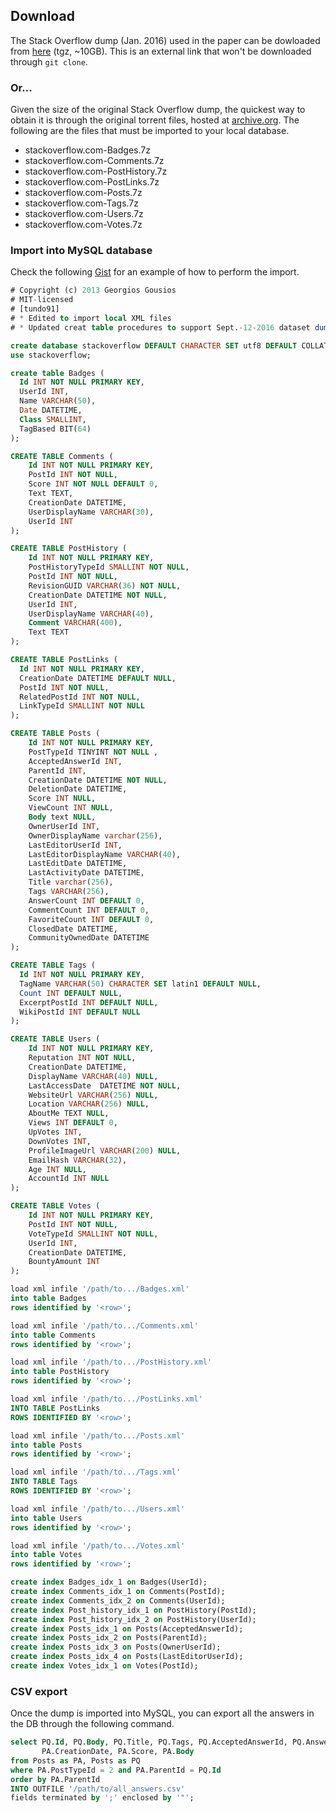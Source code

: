 ## Download
The Stack Overflow dump (Jan. 2016) used in the paper can be dowloaded from [here](https://mega.nz/#!JccinSTL) (tgz, ~10GB). This is an external link that won't be downloaded through `git clone`.

### Or...
Given the size of the original Stack Overflow dump, the quickest way to obtain it is through the original torrent files, hosted at [archive.org](https://archive.org/download/stackexchange). The following are the files that must be imported to your local database.

* stackoverflow.com-Badges.7z
* stackoverflow.com-Comments.7z
* stackoverflow.com-PostHistory.7z
* stackoverflow.com-PostLinks.7z
* stackoverflow.com-Posts.7z
* stackoverflow.com-Tags.7z
* stackoverflow.com-Users.7z
* stackoverflow.com-Votes.7z

### Import into MySQL database
Check the following [Gist](https://gist.github.com/tundo91/1e074af39d90629252a7df3fc1066397) for an example of how to perform the import.
```sql
# Copyright (c) 2013 Georgios Gousios
# MIT-licensed
# [tundo91] 
# * Edited to import local XML files
# * Updated creat table procedures to support Sept.-12-2016 dataset dump version

create database stackoverflow DEFAULT CHARACTER SET utf8 DEFAULT COLLATE utf8_general_ci;
use stackoverflow;

create table Badges (
  Id INT NOT NULL PRIMARY KEY,
  UserId INT,
  Name VARCHAR(50),
  Date DATETIME,
  Class SMALLINT,
  TagBased BIT(64)
);

CREATE TABLE Comments (
    Id INT NOT NULL PRIMARY KEY,
    PostId INT NOT NULL,
    Score INT NOT NULL DEFAULT 0,
    Text TEXT,
    CreationDate DATETIME,
    UserDisplayName VARCHAR(30),
    UserId INT
);

CREATE TABLE PostHistory (
    Id INT NOT NULL PRIMARY KEY,
    PostHistoryTypeId SMALLINT NOT NULL,
    PostId INT NOT NULL,
    RevisionGUID VARCHAR(36) NOT NULL,
    CreationDate DATETIME NOT NULL,
    UserId INT,
    UserDisplayName VARCHAR(40),
    Comment VARCHAR(400),
    Text TEXT
);

CREATE TABLE PostLinks (
  Id INT NOT NULL PRIMARY KEY,
  CreationDate DATETIME DEFAULT NULL,
  PostId INT NOT NULL,
  RelatedPostId INT NOT NULL,
  LinkTypeId SMALLINT NOT NULL
);

CREATE TABLE Posts (
    Id INT NOT NULL PRIMARY KEY,
    PostTypeId TINYINT NOT NULL ,
    AcceptedAnswerId INT,
    ParentId INT,
    CreationDate DATETIME NOT NULL,
    DeletionDate DATETIME,
    Score INT NULL,
    ViewCount INT NULL,
    Body text NULL,
    OwnerUserId INT,
    OwnerDisplayName varchar(256),
    LastEditorUserId INT,
    LastEditorDisplayName VARCHAR(40),
    LastEditDate DATETIME,
    LastActivityDate DATETIME,
    Title varchar(256),
    Tags VARCHAR(256),
    AnswerCount INT DEFAULT 0,
    CommentCount INT DEFAULT 0,
    FavoriteCount INT DEFAULT 0,
    ClosedDate DATETIME,
    CommunityOwnedDate DATETIME
);

CREATE TABLE Tags (
  Id INT NOT NULL PRIMARY KEY,
  TagName VARCHAR(50) CHARACTER SET latin1 DEFAULT NULL,
  Count INT DEFAULT NULL,
  ExcerptPostId INT DEFAULT NULL,
  WikiPostId INT DEFAULT NULL
);

CREATE TABLE Users (
    Id INT NOT NULL PRIMARY KEY,
    Reputation INT NOT NULL,
    CreationDate DATETIME,
    DisplayName VARCHAR(40) NULL,
    LastAccessDate  DATETIME NOT NULL,
    WebsiteUrl VARCHAR(256) NULL,
    Location VARCHAR(256) NULL,
    AboutMe TEXT NULL,
    Views INT DEFAULT 0,
    UpVotes INT,
    DownVotes INT,
    ProfileImageUrl VARCHAR(200) NULL,
    EmailHash VARCHAR(32),
    Age INT NULL,
    AccountId INT NULL
);

CREATE TABLE Votes (
    Id INT NOT NULL PRIMARY KEY,
    PostId INT NOT NULL,
    VoteTypeId SMALLINT NOT NULL,
    UserId INT,
    CreationDate DATETIME,
    BountyAmount INT
);

load xml infile '/path/to.../Badges.xml'
into table Badges
rows identified by '<row>';

load xml infile '/path/to.../Comments.xml'
into table Comments
rows identified by '<row>';

load xml infile '/path/to.../PostHistory.xml'
into table PostHistory
rows identified by '<row>';

load xml infile '/path/to.../PostLinks.xml'
INTO TABLE PostLinks
ROWS IDENTIFIED BY '<row>';

load xml infile '/path/to.../Posts.xml'
into table Posts
rows identified by '<row>';

load xml infile '/path/to.../Tags.xml'
INTO TABLE Tags
ROWS IDENTIFIED BY '<row>';

load xml infile '/path/to.../Users.xml'
into table Users
rows identified by '<row>';

load xml infile '/path/to.../Votes.xml'
into table Votes
rows identified by '<row>';

create index Badges_idx_1 on Badges(UserId);
create index Comments_idx_1 on Comments(PostId);
create index Comments_idx_2 on Comments(UserId);
create index Post_history_idx_1 on PostHistory(PostId);
create index Post_history_idx_2 on PostHistory(UserId);
create index Posts_idx_1 on Posts(AcceptedAnswerId);
create index Posts_idx_2 on Posts(ParentId);
create index Posts_idx_3 on Posts(OwnerUserId);
create index Posts_idx_4 on Posts(LastEditorUserId);
create index Votes_idx_1 on Votes(PostId);
```
### CSV export
Once the dump is imported into MySQL, you can export all the answers in the DB through the following command.
```sql
select PQ.Id, PQ.Body, PQ.Title, PQ.Tags, PQ.AcceptedAnswerId, PQ.AnswerCount, PQ.CreationDate, PA.Id,
       PA.CreationDate, PA.Score, PA.Body
from Posts as PA, Posts as PQ   
where PA.PostTypeId = 2 and PA.ParentId = PQ.Id
order by PA.ParentId
INTO OUTFILE '/path/to/all_answers.csv' 
fields terminated by ';' enclosed by '"';
```
